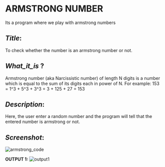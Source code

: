 
# ARMSTRONG NUMBER
Its a program where we play with armstrong numbers

## _Title_:
  To check whether the number is an armstrong number or not.
 
## _What_it_is_ ?
Armstrong number (aka Narcissistic number) of length N digits is a number which is equal to the sum of its digits each in power of N.
For example: 153 = 1^3 + 5^3 + 3^3 = 3 + 125 + 27 = 153

## _Description_:
  Here, the user enter a random number and the program will tell that the entered number is armstrong or not. 
  
## _Screenshot_:      
![armstrong_code](https://user-images.githubusercontent.com/83975944/122682448-33e39680-d1ae-11eb-969f-ba2b13b31e1d.png)

**OUTPUT 1:**
![output1](https://user-images.githubusercontent.com/83975944/122682598-46aa9b00-d1af-11eb-8af5-22d3e2d2e62d.png)


